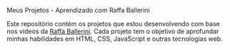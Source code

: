 Meus Projetos - Aprendizado com Raffa Ballerini

Este repositório contém os projetos que estou desenvolvendo com base nos vídeos da [Raffa Ballerini](https://www.youtube.com/raffaballerini). 
Cada projeto tem o objetivo de aprofundar minhas habilidades em HTML, CSS, JavaScript e outras tecnologias web.

